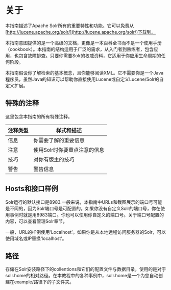# 关于
本指南描述了Apache Solr所有的重要特性和功能。它可以免费从[http://lucene.apache.org/solr/](http://lucene.apache.org/solr/)下载到。

本指南意图提供的是一个高级的文档，更像是一本百科全书而不是一个使用手册（cookbook）。本指南的结构适用于广泛的需求，从入门者到熟练者，包含应用，也包含故障排查。只要你需要Solr的权威资料，它适用于你应用生命周期的任何阶段。

本指南假设你了解检索的基本概念，且你能够阅读XML。它不需要你是一个Java程序员，虽然Java的知识可以帮助你直接使用Lucene或自定义Lucene/Solr的自定义扩展。

## 特殊的注释
这里包含本指南的所有特殊注释。

注释类型| 样式和描述
-------|-------
信息 | 你需要了解的重要信息
注意 | 使用Solr时你要重点注意的信息
技巧 | 对你有版主的技巧
警告 | 警告信息

## Hosts和接口样例
Solr运行的默认接口是8983.一般来说，本指南中URLs和截图展示的端口号可能是不同的，因为Solr端口号是可配置的。如果你没有自定义Solr的端口号，你在使用事例时就是用8983端口。你也可以使用你自定义的端口号。关于端口号配置的内容，可以查看管理Solr章节。

一般，URL的样例使用‘Localhost’。如果你是从本地远程访问服务器的Solr，可以使用域名或IP替换‘localhost’。

## 路径
存储在Solr安装路径下的collentions和它们的配置文件与数据目录，使用的是对于solr.home的相对路径。在本教程中的各种事例中，solr.home是一个为您自动创建在example/路径下的子文件夹。

